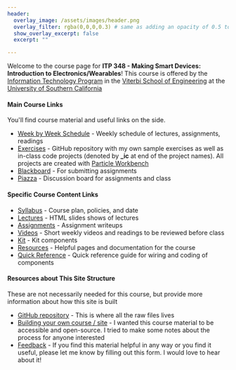 ```yaml
---
header:
  overlay_image: /assets/images/header.png
  overlay_filter: rgba(0,0,0,0.3) # same as adding an opacity of 0.5 to a black background
  show_overlay_excerpt: false
  excerpt: ""

---
```



Welcome to the course page for **ITP 348 - Making Smart Devices: Introduction to Electronics/Wearables**! This course is offered by the [Information Technology Program](https://itp.usc.edu/) in the [Viterbi School of Engineering](https://viterbischool.usc.edu/) at the [University of Southern California](https://www.usc.edu)



#### Main Course Links

You'll find course material and useful links on the side. 

- [Week by Week Schedule](schedule.md) - Weekly schedule of lectures, assignments, readings
- [Exercises](https://github.com/reparke/ITP348-Physical-Computing/tree/master/_exercises) - GitHub repository with my own sample exercises as well as in-class code projects (denoted by **_ic** at end of the project names). All projects are created with [Particle Workbench](https://www.particle.io/workbench/)
- [Blackboard](https://blackboard.usc.edu) - For submitting assignments
- [Piazza](https://piazza.com/usc/fall2021/itp348/home) - Discussion board for assignments and class

#### Specific Course Content Links
- [Syllabus](itp348_syllabus.md) - Course plan, policies, and date
- [Lectures](lectures.html) - HTML slides shows of lectures
- [Assignments](assignments.html) - Assignment writeups
- [Videos](readings.md) - Short weekly videos and readings to be reviewed before class
- [Kit](kit.md) - Kit components
- [Resources](resources.md) - Helpful pages and documentation for the course
- [Quick Reference](reference.md) - Quick reference guide for wiring and coding of components


#### Resources about This Site Structure

These are not necessarily needed for this course, but provide more information about how this site is built

- [GitHub repository](https://github.com/reparke/ITP348-Physical-Computing) - This is where all the raw files lives
- [Building your own course / site](https://robparke.com/2019/08/21/creating-accessible-open-educational-resources/) - I wanted this course material to be accessible and open-source. I tried to make some notes about the process for anyone interested
- [Feedback](https://parke.wufoo.com/forms/feedback-form/) - If you find this material helpful in any way or you find it useful, please let me know by filling out this form. I would love to hear about it!